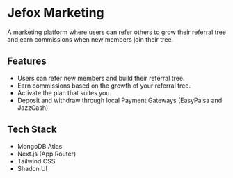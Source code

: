 # Jefox Marketing
A marketing platform where users can refer others to grow their referral tree and earn commissions when new members join their tree.

## Features

- Users can refer new members and build their referral tree.
- Earn commissions based on the growth of your referral tree.
- Activate the plan that suites you.
- Deposit and withdraw through local Payment Gateways (EasyPaisa and JazzCash)

## Tech Stack
  
- MongoDB Atlas
- Next.js (App Router)
- Tailwind CSS
- Shadcn UI
